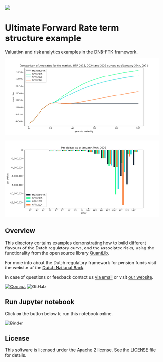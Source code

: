 <img width="25%" src="https://uploads-ssl.webflow.com/5fe3e7bd2382b0d5adcf9755/5fe45f175b0aa8f5fde8da09_basispoint_jade.png">

# Ultimate Forward Rate term structure example

Valuation and risk analytics examples in the DNB-FTK framework.

![](graphs/term_structures.png)

![](graphs/sensitivities.png)

## Overview

This directory contains examples demonstrating how to build different flavours of the Dutch regulatory curve, and the associated risks, using the functionality from the open source library [QuantLib](https://www.quantlib.org/).

For more info about the Dutch regulatory framework for pension funds visit the website of the [Dutch National Bank](https://www.dnb.nl/).

In case of questions or feedback contact us [via email](mailto:info@basispoint.io) or visit [our website](https://basispoint.io).

[![Contact](https://img.shields.io/badge/Contact-Email-lightgrey?style=flat-square)](mailto:info@basispoint.io)
![GitHub](https://img.shields.io/github/license/basis-point/ufr-example?style=flat-square)

## Run Jupyter notebook

Click on the button below to run this notebook online.

[![Binder](https://mybinder.org/badge_logo.svg)](https://mybinder.org/v2/gh/basis-point/ufr-example/HEAD)

## License
This software is licensed under the Apache 2 license. See the [LICENSE](LICENSE) file for details.
